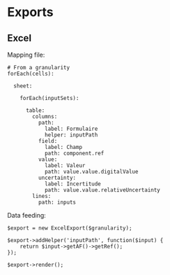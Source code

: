 # Exports

## Excel

Mapping file:

    # From a granularity
    forEach(cells):

      sheet:

        forEach(inputSets):

          table:
            columns:
              path:
                label: Formulaire
                helper: inputPath
              field:
                label: Champ
                path: component.ref
              value:
                label: Valeur
                path: value.value.digitalValue
              uncertainty:
                label: Incertitude
                path: value.value.relativeUncertainty
            lines:
              path: inputs

Data feeding:

    $export = new ExcelExport($granularity);

    $export->addHelper('inputPath', function($input) {
        return $input->getAF()->getRef();
    });

    $export->render();
